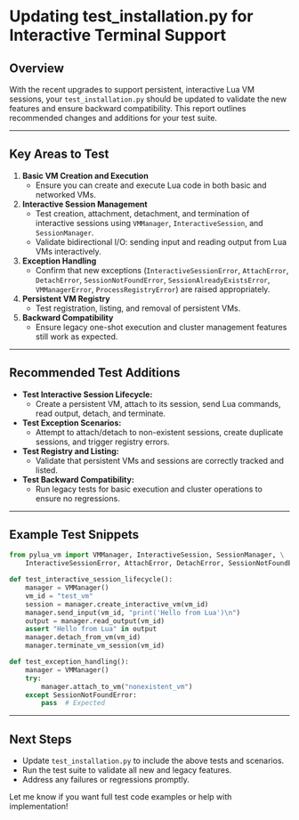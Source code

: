 # Updating test_installation.py for Interactive Terminal Support

## Overview
With the recent upgrades to support persistent, interactive Lua VM sessions, your `test_installation.py` should be updated to validate the new features and ensure backward compatibility. This report outlines recommended changes and additions for your test suite.

---

## Key Areas to Test
1. **Basic VM Creation and Execution**
   - Ensure you can create and execute Lua code in both basic and networked VMs.
2. **Interactive Session Management**
   - Test creation, attachment, detachment, and termination of interactive sessions using `VMManager`, `InteractiveSession`, and `SessionManager`.
   - Validate bidirectional I/O: sending input and reading output from Lua VMs interactively.
3. **Exception Handling**
   - Confirm that new exceptions (`InteractiveSessionError`, `AttachError`, `DetachError`, `SessionNotFoundError`, `SessionAlreadyExistsError`, `VMManagerError`, `ProcessRegistryError`) are raised appropriately.
4. **Persistent VM Registry**
   - Test registration, listing, and removal of persistent VMs.
5. **Backward Compatibility**
   - Ensure legacy one-shot execution and cluster management features still work as expected.

---

## Recommended Test Additions
- **Test Interactive Session Lifecycle:**
  - Create a persistent VM, attach to its session, send Lua commands, read output, detach, and terminate.
- **Test Exception Scenarios:**
  - Attempt to attach/detach to non-existent sessions, create duplicate sessions, and trigger registry errors.
- **Test Registry and Listing:**
  - Validate that persistent VMs and sessions are correctly tracked and listed.
- **Test Backward Compatibility:**
  - Run legacy tests for basic execution and cluster operations to ensure no regressions.

---

## Example Test Snippets
```python
from pylua_vm import VMManager, InteractiveSession, SessionManager, \
    InteractiveSessionError, AttachError, DetachError, SessionNotFoundError

def test_interactive_session_lifecycle():
    manager = VMManager()
    vm_id = "test_vm"
    session = manager.create_interactive_vm(vm_id)
    manager.send_input(vm_id, "print('Hello from Lua')\n")
    output = manager.read_output(vm_id)
    assert "Hello from Lua" in output
    manager.detach_from_vm(vm_id)
    manager.terminate_vm_session(vm_id)

def test_exception_handling():
    manager = VMManager()
    try:
        manager.attach_to_vm("nonexistent_vm")
    except SessionNotFoundError:
        pass  # Expected
```

---

## Next Steps
- Update `test_installation.py` to include the above tests and scenarios.
- Run the test suite to validate all new and legacy features.
- Address any failures or regressions promptly.

Let me know if you want full test code examples or help with implementation!
